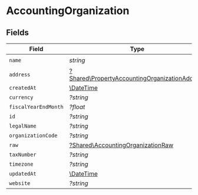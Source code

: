 # AccountingOrganization


## Fields

| Field                                                                                                         | Type                                                                                                          | Required                                                                                                      | Description                                                                                                   |
| ------------------------------------------------------------------------------------------------------------- | ------------------------------------------------------------------------------------------------------------- | ------------------------------------------------------------------------------------------------------------- | ------------------------------------------------------------------------------------------------------------- |
| `name`                                                                                                        | *string*                                                                                                      | :heavy_check_mark:                                                                                            | N/A                                                                                                           |
| `address`                                                                                                     | [?Shared\PropertyAccountingOrganizationAddress](../../Models/Shared/PropertyAccountingOrganizationAddress.md) | :heavy_minus_sign:                                                                                            | N/A                                                                                                           |
| `createdAt`                                                                                                   | [\DateTime](https://www.php.net/manual/en/class.datetime.php)                                                 | :heavy_minus_sign:                                                                                            | N/A                                                                                                           |
| `currency`                                                                                                    | *?string*                                                                                                     | :heavy_minus_sign:                                                                                            | N/A                                                                                                           |
| `fiscalYearEndMonth`                                                                                          | *?float*                                                                                                      | :heavy_minus_sign:                                                                                            | N/A                                                                                                           |
| `id`                                                                                                          | *?string*                                                                                                     | :heavy_minus_sign:                                                                                            | N/A                                                                                                           |
| `legalName`                                                                                                   | *?string*                                                                                                     | :heavy_minus_sign:                                                                                            | N/A                                                                                                           |
| `organizationCode`                                                                                            | *?string*                                                                                                     | :heavy_minus_sign:                                                                                            | N/A                                                                                                           |
| `raw`                                                                                                         | [?Shared\AccountingOrganizationRaw](../../Models/Shared/AccountingOrganizationRaw.md)                         | :heavy_minus_sign:                                                                                            | N/A                                                                                                           |
| `taxNumber`                                                                                                   | *?string*                                                                                                     | :heavy_minus_sign:                                                                                            | N/A                                                                                                           |
| `timezone`                                                                                                    | *?string*                                                                                                     | :heavy_minus_sign:                                                                                            | N/A                                                                                                           |
| `updatedAt`                                                                                                   | [\DateTime](https://www.php.net/manual/en/class.datetime.php)                                                 | :heavy_minus_sign:                                                                                            | N/A                                                                                                           |
| `website`                                                                                                     | *?string*                                                                                                     | :heavy_minus_sign:                                                                                            | N/A                                                                                                           |